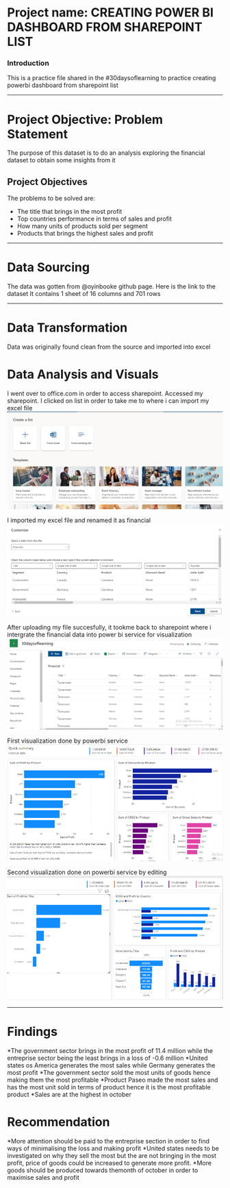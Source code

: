 # Project name: CREATING POWER BI DASHBOARD FROM SHAREPOINT LIST
### Introduction
This is a practice file shared in the #30daysoflearning to practice creating powerbi dashboard from sharepoint list


--------
# Project Objective: Problem Statement
The purpose of this dataset is to do an analysis exploring the financial dataset to obtain some insights from it

## Project Objectives
The problems to be solved are:
* The title that brings in the most profit
* Top countries performance in terms of sales and profit
* How many units of products sold per segment
* Products that brings the highest sales and profit



--------------
# Data Sourcing
The data was gotten from @oyinbooke github page. Here is the link to the dataset
It contains 1 sheet of 16 columns and 701 rows


-------------
# Data Transformation
Data was originally found clean from the source and imported into excel

# Data Analysis and Visuals
I went over to office.com in order to access sharepoint. Accessed my sharepoint. I clicked on list in order to take me to where i can import my excel file
![alt text](https://github.com/MariamAdekanye/Mariam-Baby-Step-in-Github/blob/main/2022-07-22%20(6).png)

I imported my excel file and renamed it as financial
![alt text](https://github.com/MariamAdekanye/Mariam-Baby-Step-in-Github/blob/main/2022-07-22%20(7).png)

After uploading my file succesfully, it tookme back to sharepoint where i intergrate the financial data into power bi service for visualization
![alt text](https://github.com/MariamAdekanye/Mariam-Baby-Step-in-Github/blob/main/2022-07-22%20(8).png)


First visualization done by powerbi service
![alt text](https://github.com/MariamAdekanye/Mariam-Baby-Step-in-Github/blob/main/2022-07-22%20(9).png)


Second visualization done on powerbi service by editing 
![alt text](https://github.com/MariamAdekanye/Mariam-Baby-Step-in-Github/blob/main/2022-07-22%20(10).png)



-----------
# Findings 
*The government sector brings in the most profit of 11.4 million while the entreprise sector being the least brings in a loss of -0.6 million
*United states os America generates the most sales while Germany generates the most profit
*The government sector sold the most units of goods hence making them the most profitable
*Product Paseo made the most sales and has the most unit sold in terms of product hence it is the most profitable product
*Sales are at the highest in october

# Recommendation
*More attention should be paid to the entreprise section in order to find ways of minimalising the loss and making profit
*United states needs to be investigated on why they sell the most but the are not bringing in the most profit, price of goods could be increased to generate more profit.
*More goods should be produced towards themonth of october in order to maximise sales and profit
